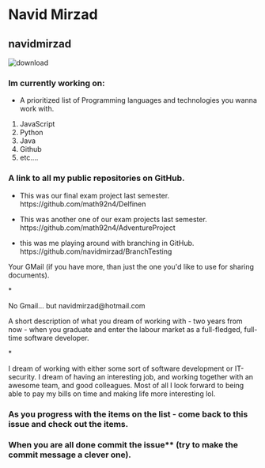 # Navid Mirzad
## navidmirzad

![download](https://user-images.githubusercontent.com/113148422/215455012-6bc64e09-18ff-43a2-93b8-5c7a6dab0600.jpg)

### Im currently working on:
* A prioritized list of Programming languages and technologies you wanna work with.
1. JavaScript
2. Python
3. Java
4. Github
5. etc....



### A link to all my public repositories on GitHub.
* <p> This was our final exam project last semester. https://github.com/math92n4/Delfinen </p>
* <p> This was another one of our exam projects last semester. https://github.com/math92n4/AdventureProject </p>
* <p> this was me playing around with branching in GitHub. https://github.com/navidmirzad/BranchTesting </p>


<p> Your GMail (if you have more, than just the one you'd like to use for sharing documents). </p>
* <p> No Gmail... but navidmirzad@hotmail.com </p>

<p> A short description of what you dream of working with - two years from now - when you graduate and enter the labour market as a full-fledged, full-time software developer. </p>
* <p> I dream of working with either some sort of software development or IT-security. I dream of having an interesting job, and working together with an awesome team, and good colleagues. Most of all I look forward to being able to pay my bills on time and making life more interesting lol. </p>


### As you progress with the items on the list - come back to this issue and check out the items.

### When you are all done commit the issue** (try to make the commit message a clever one).
